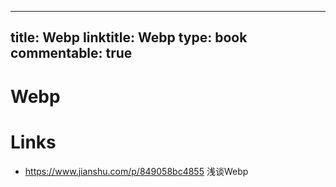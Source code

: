 
---
title: Webp
linktitle: Webp
type: book
commentable: true
---

# Webp

# Links

- https://www.jianshu.com/p/849058bc4855 浅谈Webp
    
